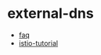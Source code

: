 # external-dns

* [faq](https://github.com/kubernetes-sigs/external-dns/blob/master/docs/faq.md)
* [istio-tutorial](https://github.com/kubernetes-sigs/external-dns/blob/master/docs/tutorials/istio.md)